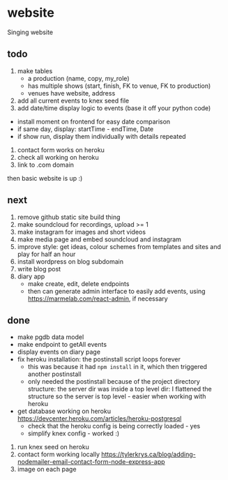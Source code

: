 # website
Singing website

## todo
1. make tables
   - a production (name, copy, my_role)
   - has multiple shows (start, finish, FK to venue, FK to production)
   - venues have website, address
1. add all current events to knex seed file
1. add date/time display logic to events (base it off your python code)
  - install moment on frontend for easy date comparison
  - if same day, display: startTime - endTime, Date
  - if show run, display them individually with details repeated
1. contact form works on heroku
1. check all working on heroku
1. link to .com domain


then basic website is up :)

## next
1. remove github static site build thing
1. make soundcloud for recordings, upload >= 1
1. make instagram for images and short videos
1. make media page and embed soundcloud and instagram
1. improve style: get ideas, colour schemes from templates and sites and play for half an hour
1. install wordpress on blog subdomain
1. write blog post
1. diary app
   - make create, edit, delete endpoints
   - then can generate admin interface to easily add events, using https://marmelab.com/react-admin, if necessary

## done
- make pgdb data model
- make endpoint to getAll events
- display events on diary page
- fix heroku installation: the postinstall script loops forever
  - this was because it had `npm install` in it, which then triggered another postinstall
  - only needed the postinstall because of the project directory structure: the server dir was inside a top level dir: I flattened the structure so the server is top level - easier when working with heroku
- get database working on heroku https://devcenter.heroku.com/articles/heroku-postgresql
   - check that the heroku config is being correctly loaded - yes
   - simplify knex config - worked :)
1. run knex seed on heroku
1. contact form working locally https://tylerkrys.ca/blog/adding-nodemailer-email-contact-form-node-express-app
1. image on each page
